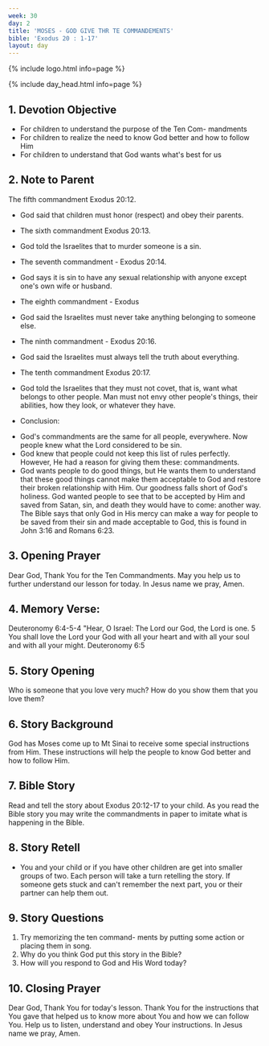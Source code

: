 ```yaml
---
week: 30
day: 2
title: 'MOSES - GOD GIVE THR TE COMMANDEMENTS'
bible: 'Exodus 20 : 1-17'
layout: day
---
```



{% include logo.html info=page %}

{% include day_head.html info=page %}

## 1. Devotion Objective
- For children to understand the purpose of the Ten Com- mandments
- For children to realize the need to know God better and how to follow Him
- For children to understand that God wants what's best for us

## 2. Note to Parent
The fifth commandment Exodus 20:12.
- God said that children must honor (respect) and obey their parents.
* The sixth commandment Exodus 20:13.
- God told the Israelites that to murder someone is a sin.
* The seventh commandment - Exodus 20:14.
- God says it is sin to have any sexual relationship with anyone except one's own wife or husband.
* The eighth commandment - Exodus
- God said the Israelites must never take anything belonging to someone else.
* The ninth commandment - Exodus 20:16.
- God said the Israelites must always tell the truth about everything.
* The tenth commandment Exodus 20:17.
- God told the Israelites that they must not covet, that is, want what belongs to other people. Man must not envy other people's things, their abilities, how they look, or whatever they have.
* Conclusion:
- God's commandments are the same for all people, everywhere. Now people knew what the Lord considered to be sin.
- God knew that people could not keep this list of rules perfectly. However, He had a reason for giving them these: commandments.
- God wants people to do good things, but He wants them to understand that these good things cannot make them acceptable to God and restore their broken relationship with Him. Our goodness falls short of God's holiness. God wanted people to see that to be accepted by Him and saved from Satan, sin, and death they would have to come: another way. The Bible says that only God in His mercy can make a way for people to be saved from their sin and made acceptable to God, this is found in John 3:16 and Romans 6:23.

## 3. Opening Prayer
Dear God, Thank You for the Ten Commandments. May you help us to further understand our lesson for today. In Jesus name we pray, Amen.

## 4. Memory Verse:
Deuteronomy 6:4-5-4 "Hear, O Israel: The Lord our God, the Lord is one. 5 You shall love the Lord your God with all your heart and with all your soul and with all your might. Deuteronomy 6:5

## 5. Story Opening
Who is someone that you love very much? How do you show them that you love them?

## 6. Story Background
God has Moses come up to Mt Sinai to receive some special instructions from Him. These instructions will help the people to know God better and how to follow Him.

## 7. Bible Story
Read and tell the story about Exodus 20:12-17 to your child. As you read the Bible story you may write the commandments in paper to imitate what is happening in the Bible.

## 8. Story Retell
- You and your child or if you have other children are get into smaller groups of two. Each person will take a turn retelling the story. If someone gets stuck and can't remember the next part, you or their partner can help them out.

## 9. Story Questions
1. Try memorizing the ten command- ments by putting some action or placing them in song.
2. Why do you think God put this story in the Bible?
3. How will you respond to God and His Word today?

## 10. Closing Prayer
Dear God, Thank You for today's lesson. Thank You for the instructions that You gave that helped us to know more about You and how we can follow You. Help us to listen, understand and obey Your instructions. In Jesus name we pray, Amen.

